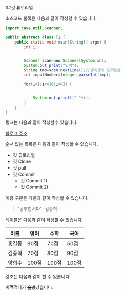 ##깃 튜토리얼

소스코드 불록은 다음과 같이 작성할 수 있습니다.

```java
import java.util.Scanner;

public abstract class T1 {
	public static void main(String[] args) {
		int i;


		Scanner scan=new Scanner(System.in);
		System.out.print("입력");
		String tmp=scan.nextLine();//문자열로 입력받음
		int inputNumber=Integer.parseInt(tmp);

		for(i=1;i<=10;i+=2) {


			System.out.printf(" "+i);	
		}
	}
}

```

링크는 다음과 같이 작성할수 있습니다.

[블로그 주소](https://bolg.naver.com.ndb796)

순서 없는 목록은 다음과 같이 작성할 수 있습니다.

* 깃 튜토리얼
* 깃 Clone
* 깃 pull
* 깃 Commit
    * 깃 Commit 1)
    * 깃 Oommit 2)

이용 구분은 다음과 같이 작성할 수 있습니다.

>'공부합시다' -김종혁-

테이블은 다음과 같이 작성할 수 있습니다.

이름|영어|수학|국어|
---|---|---|---|
홍길동|90점|70점|50점|
김종혁|70점|80점|90점|
양희수|100점|100점|100점|

강조는 다음과 같이 할 수 있습니다.


**치맥**먹다가 ~~술병~~났습니다.
